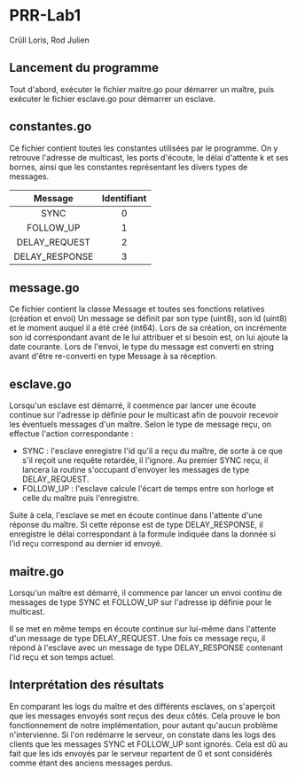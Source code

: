 # PRR-Lab1
Crüll Loris, Rod Julien

## Lancement du programme
Tout d'abord, exécuter le fichier maitre.go pour démarrer un maître, puis exécuter le fichier esclave.go pour démarrer un esclave.

## constantes.go
Ce fichier contient toutes les constantes utilisées par le programme.
On y retrouve l'adresse de multicast, les ports d'écoute, le délai d'attente k et ses bornes, 
ainsi que les constantes représentant les divers types de messages.

|     Message    | Identifiant |
|:--------------:|:-----------:|
| SYNC           |      0      |
| FOLLOW_UP      |      1      |
| DELAY_REQUEST  |      2      |
| DELAY_RESPONSE |      3      |

## message.go
Ce fichier contient la classe Message et toutes ses fonctions relatives (création et envoi)
Un message se définit par son type (uint8), son id (uint8) et le moment auquel il a été créé (int64).
Lors de sa création, on incrémente son id correspondant avant de le lui attribuer et si besoin est, on lui ajoute la date courante.
Lors de l'envoi, le type du message est converti en string avant d'être re-converti en type Message à sa réception.

## esclave.go
Lorsqu'un esclave est démarré, il commence par lancer une écoute continue sur l'adresse ip
définie pour le multicast afin de pouvoir recevoir les éventuels messages d'un maître.
Selon le type de message reçu, on effectue l'action correspondante :
- SYNC : l'esclave enregistre l'id qu'il a reçu du maître, de sorte à ce que s'il reçoit une requête retardée, il l'ignore.
Au premier SYNC reçu, il lancera la routine s'occupant d'envoyer les messages de type DELAY_REQUEST.
- FOLLOW_UP : l'esclave calcule l'écart de temps entre son horloge et celle du maître puis l'enregistre.

Suite à cela, l'esclave se met en écoute continue dans l'attente d'une réponse du maître.
Si cette réponse est de type DELAY_RESPONSE, il enregistre le délai correspondant à la formule indiquée dans la donnée si l'id reçu correspond au dernier id envoyé.

## maitre.go
Lorsqu'un maître est démarré, il commence par lancer un envoi continu de messages de type
SYNC et FOLLOW_UP sur l'adresse ip définie pour le multicast.

Il se met en même temps en écoute continue sur lui-même dans l'attente d'un message de type DELAY_REQUEST.
Une fois ce message reçu, il répond à l'esclave avec un message de type DELAY_RESPONSE contenant l'id reçu et son temps actuel.

## Interprétation des résultats
En comparant les logs du maître et des différents esclaves, on s'aperçoit que les messages envoyés sont reçus des deux côtés.
Cela prouve le bon fonctionnement de notre implémentation, pour autant qu'aucun problème n'intervienne.
Si l'on redémarre le serveur, on constate dans les logs des clients que les messages SYNC et FOLLOW_UP sont ignorés.
Cela est dû au fait que les ids envoyés par le serveur repartent de 0 et sont considérés comme étant des anciens messages perdus.